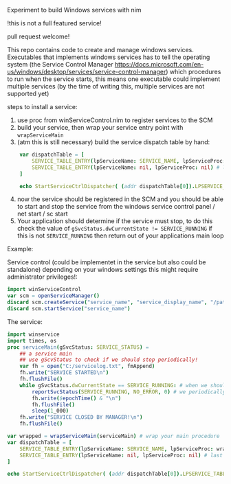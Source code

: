 Experiment to build Windows services with nim

!this is not a full featured service!

pull request welcome!

This repo contains code to create and manage windows services.
Executables that implements windows services has to tell the 
operating system (the Service Control Manager https://docs.microsoft.com/en-us/windows/desktop/services/service-control-manager) 
which procedures to run when the service starts, this means one executable could implement
multiple services (by the time of writing this, multiple services are not supported yet)

steps to install a service:

1. use proc from winServiceControl.nim to register services to the SCM
2. build your service, then wrap your service entry point with `wrapServiceMain`
3. (atm this is still necessary) build the service dispatch table by hand: 
```nim
    var dispatchTable = [
        SERVICE_TABLE_ENTRY(lpServiceName: SERVICE_NAME, lpServiceProc: wrapServiceMain(serviceMain)),
        SERVICE_TABLE_ENTRY(lpServiceName: nil, lpServiceProc: nil) # last entry must be nil
    ]

    echo StartServiceCtrlDispatcher( (addr dispatchTable[0]).LPSERVICE_TABLE_ENTRY)
```
4. now the service should be registered in the SCM and you should be able to start and stop the service
   from the windows service control panel / net start / sc start
5. Your application should determine if the service must stop, to do this check the value of
   `gSvcStatus.dwCurrentState != SERVICE_RUNNING` if this is not `SERVICE_RUNNING` then return out of   your applications main loop 

Example:

Service control (could be implementet in the service but also could be standalone)
depending on your windows settings this might require administrator privileges!:

```nim
import winServiceControl
var scm = openServiceManager()
discard scm.createService("service_name", "service_display_name", "/path/to/service.exe")
discard scm.startService("service_name")
```

The service:
```nim
import winservice
import times, os
proc serviceMain(gSvcStatus: SERVICE_STATUS) =
    ## a service main
    ## use gScvStatus to check if we should stop periodically!
    var fh = open("C:/servicelog.txt", fmAppend)
    fh.write("SERVICE STARTED\n")
    fh.flushFile()
    while gSvcStatus.dwCurrentState == SERVICE_RUNNING: # when we should stop this evaluates to false
        reportSvcStatus(SERVICE_RUNNING, NO_ERROR, 0) # we periodically tell the SCM that we're running
        fh.write($epochTime() & "\n")
        fh.flushFile()
        sleep(1_000)   
    fh.write("SERVICE CLOSED BY MANAGER!\n")
    fh.flushFile()

var wrapped = wrapServiceMain(serviceMain) # wrap your main procedure
var dispatchTable = [
    SERVICE_TABLE_ENTRY(lpServiceName: SERVICE_NAME, lpServiceProc: wrapped),
    SERVICE_TABLE_ENTRY(lpServiceName: nil, lpServiceProc: nil) # last entry must be nil
]

echo StartServiceCtrlDispatcher( (addr dispatchTable[0]).LPSERVICE_TABLE_ENTRY)
```  

